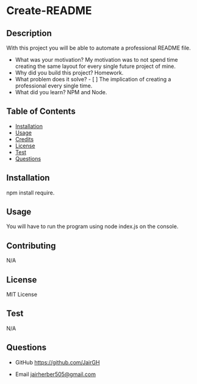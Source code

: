 # Create-README
    
## Description

With this project you will be able to automate a professional README file.

- What was your motivation? My motivation was to not spend time creating the same layout for every single future project of mine.
- Why did you build this project? Homework.
- What problem does it solve?     - [ ] The implication of creating a professional  every single time.
- What did you learn? NPM and Node.

## Table of Contents

- [Installation](#installation)
- [Usage](#usage)
- [Credits](#credits)
- [License](#license)
- [Test](#test)
- [Questions](#questions)

## Installation

npm install require.

## Usage 

You will have to run the program using node index.js  on the console.

## Contributing

N/A

## License

MIT License
    
## Test

N/A

## Questions

- GitHub
https://github.com/JairGH

- Email jairherber505@gmail.com


